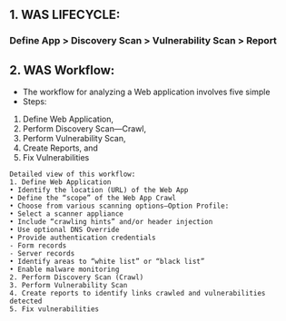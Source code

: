 ## 1. WAS LIFECYCLE:
### Define App > Discovery Scan > Vulnerability Scan > Report

## 2. WAS Workflow:
- The workflow for analyzing a Web application involves five simple
- Steps: 
1) Define Web Application, 
2) Perform Discovery Scan—Crawl, 
3) Perform Vulnerability Scan, 
4) Create Reports, and
5) Fix Vulnerabilities

```
Detailed view of this workflow:
1. Define Web Application
• Identify the location (URL) of the Web App
• Define the “scope” of the Web App Crawl
• Choose from various scanning options—Option Profile:
• Select a scanner appliance
• Include “crawling hints” and/or header injection
• Use optional DNS Override
• Provide authentication credentials
- Form records
- Server records
• Identify areas to “white list” or “black list”
• Enable malware monitoring
2. Perform Discovery Scan (Crawl)
3. Perform Vulnerability Scan
4. Create reports to identify links crawled and vulnerabilities detected
5. Fix vulnerabilities
```